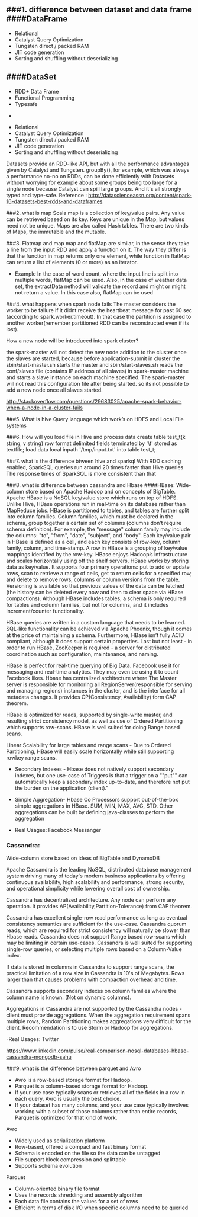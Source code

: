 
###1. difference between dataset and data frame
####DataFrame
-------
- Relational
- Catalyst Query Optimization
- Tungsten direct / packed RAM
- JIT code generation
- Sorting and shuffling without deserializing

####DataSet
-------
- RDD+ Data Frame
- Functional Programming
- Typesafe
+
- Relational
- Catalyst Query Optimization
- Tungsten direct / packed RAM
- JIT code generation
- Sorting and shuffling without deserializing

Datasets provide an RDD-like API, but with all the performance advantages given by Catalyst and Tungsten. groupBy(), for example, which was always a performance no-no on RDDs, can be done efficiently with Datasets without worrying for example about some groups being too large for a single node because Catalyst can spill large groups. And it's all strongly typed and type-safe.
Reference :
http://datascienceassn.org/content/spark-16-datasets-best-rdds-and-dataframes

###2. what is map
Scala map is a collection of key/value pairs. Any value can be retrieved based on its key. Keys are unique in the Map, but values need not be unique. Maps are also called Hash tables. There are two kinds of Maps, the immutable and the mutable.

###3. Flatmap and map
map and flatMap are similar, in the sense they take a line from the input RDD and apply a function on it. The way they differ is that the function in map returns only one element, while function in flatMap can return a list of elements (0 or more) as an iterator.

- Example
In the case of word count, where the input line is split into multiple words, flatMap can be used. Also, in the case of weather data set, the extractData nethod will validate the record and might or might not return a value. In this case also, flatMap can be used

###4. what happens when spark node fails
The master considers the worker to be failure if it didnt receive the heartbeat message for past 60 sec (according to spark.worker.timeout). In that case the partition is assigned to another worker(remember partitioned RDD can be reconstructed even if its lost). 

How a new node will be introduced into spark cluster? 

the spark-master will not detect the new node addition to the cluster once the slaves are started, because before application-submit in cluster the sbin/start-master.sh starts the master and sbin/start-slaves.sh reads the conf/slaves file (contains IP address of all slaves) in spark-master machine and starts a slave instance on each machine specified. The spark-master will not read this configuration file after being started. so its not possible to add a new node once all slaves started.

http://stackoverflow.com/questions/29683025/apache-spark-behavior-when-a-node-in-a-cluster-fails

###5. What is hive 
Query language which work’s on HDFS and Local File systems

###6. How will you load file in Hive and process data
create table test_t(k string, v string) row format delimited fields terminated by '\t' stored as textfile;
load data local inpath '/tmp/input.txt' into table test_t;

###7. what is the difference btween hive and sparkql
With RDD caching enabled, SparkSQL queries run around 20 times faster than Hive queries
The response times of SparkSQL is more consistent than that 

###8. what is difference between cassandra and Hbase
####HBase:
Wide-column store based on Apache Hadoop and on concepts of BigTable.
Apache HBase is a NoSQL key/value store which runs on top of HDFS. Unlike Hive, HBase operations run in real-time on its database rather than MapReduce jobs. HBase is partitioned to tables, and tables are further split into column families. Column families, which must be declared in the schema, group together a certain set of columns (columns don’t require schema definition). For example, the "message" column family may include the columns: "to", "from", "date", "subject", and "body". Each key/value pair in HBase is defined as a cell, and each key consists of row-key, column family, column, and time-stamp. A row in HBase is a grouping of key/value mappings identified by the row-key. HBase enjoys Hadoop’s infrastructure and scales horizontally using off the shelf servers.
HBase works by storing data as key/value. It supports four primary operations: put to add or update rows, scan to retrieve a range of cells, get to return cells for a specified row, and delete to remove rows, columns or column versions from the table. Versioning is available so that previous values of the data can be fetched (the history can be deleted every now and then to clear space via HBase compactions). Although HBase includes tables, a schema is only required for tables and column families, but not for columns, and it includes increment/counter functionality.

HBase queries are written in a custom language that needs to be learned. SQL-like functionality can be achieved via Apache Phoenix, though it comes at the price of maintaining a schema. Furthermore, HBase isn’t fully ACID compliant, although it does support certain properties. Last but not least - in order to run HBase, ZooKeeper is required - a server for distributed coordination such as configuration, maintenance, and naming.

HBase is perfect for real-time querying of Big Data. Facebook use it for messaging and real-time analytics. They may even be using it to count Facebook likes.
Hbase has centralized architecture where The Master server is responsible for monitoring all RegionServer(responsible for serving and managing regions) instances in the cluster, and is the interface for all metadata changes. It provides CP(Consistency, Availability) form CAP theorem.


HBase is optimized for reads, supported by single-write master, and resulting strict consistency model, as well as use of Ordered Partitioning which supports row-scans. HBase is well suited for doing Range based scans.

Linear Scalability for large tables and range scans -
Due to Ordered Partitioning, HBase will easily scale horizontally while still supporting rowkey range scans.

- Secondary Indexes - 
Hbase does not natively support secondary indexes, but one use-case of Triggers is that a trigger on a ""put"" can automatically keep a secondary index up-to-date, and therefore not put the burden on the application (client)."

- Simple Aggregation- 
Hbase Co Processors support out-of-the-box simple aggregations in HBase. SUM, MIN, MAX, AVG, STD. Other aggregations can be built by defining java-classes to perform the aggregation

- Real Usages: Facebook Messanger


### Cassandra:

Wide-column store based on ideas of BigTable and DynamoDB

Apache Cassandra is the leading NoSQL, distributed database management system driving many of today's modern business applications by offering continuous availability, high scalability and performance, strong security, and operational simplicity while lowering overall cost of ownership.

Cassandra has decentralized architecture. Any node can perform any operation. It provides AP(Availability,Partition-Tolerance) from CAP theorem.

Cassandra has excellent single-row read performance as long as eventual consistency semantics are sufficient for the use-case. Cassandra quorum reads, which are required for strict consistency will naturally be slower than Hbase reads. Cassandra does not support Range based row-scans which may be limiting in certain use-cases. Cassandra is well suited for supporting single-row queries, or selecting multiple rows based on a Column-Value index.

If data is stored in columns in Cassandra to support range scans, the practical limitation of a row size in Cassandra is 10's of Megabytes. Rows larger than that causes problems with compaction overhead and time.

Cassandra supports secondary indexes on column families where the column name is known. (Not on dynamic columns).

Aggregations in Cassandra are not supported by the Cassandra nodes - client must provide aggregations. When the aggregation requirement spans multiple rows, Random Partitioning makes aggregations very difficult for the client. Recommendation is to use Storm or Hadoop for aggregations.

-Real Usages: Twitter

https://www.linkedin.com/pulse/real-comparison-nosql-databases-hbase-cassandra-mongodb-sahu

###9. what is the difference between parquet and Avro 
- Avro is a row-based storage format for Hadoop.
- Parquet is a column-based storage format for Hadoop.
- If your use case typically scans or retrieves all of the fields in a row in each query, Avro is usually the best choice.
- If your dataset has many columns, and your use case typically involves working with a subset of those columns rather than entire records, Parquet is optimized for that kind of work.

Avro
- Widely used as serialization platform
- Row-based, offered a compact and fast binary format
- Schema is encoded on the file so the data can be untagged
- File support block compression and splittable
- Supports schema evolution

Parquet
- Column-oriented binary file format
- Uses the records shredding and assembly algorithm
- Each data file contains the values for a set of rows
- Efficient in terms of disk I/O when specific columns need to be queried
